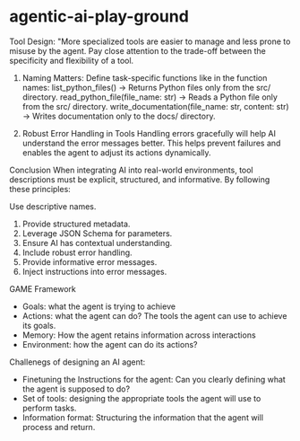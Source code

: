 # agentic-ai-play-ground

Tool Design:
"More specialized tools are easier to manage and less prone to misuse by the agent. Pay close attention to the trade-off between the specificity and flexibility of a tool. 

1. Naming Matters:
Define task-specific functions like in the function names:
list_python_files() → Returns Python files only from the src/ directory.
read_python_file(file_name: str) → Reads a Python file only from the src/ directory.
write_documentation(file_name: str, content: str) → Writes documentation only to the docs/ directory.

2. Robust Error Handling in Tools
Handling errors gracefully will help AI understand the error messages better. This helps prevent failures and enables the agent to adjust its actions dynamically.


Conclusion
When integrating AI into real-world environments, tool descriptions must be explicit, structured, and informative. By following these principles:

Use descriptive names.
1. Provide structured metadata.
2. Leverage JSON Schema for parameters.
3. Ensure AI has contextual understanding.
4. Include robust error handling.
5. Provide informative error messages.
6. Inject instructions into error messages.


GAME Framework
- Goals: what the agent is trying to achieve
- Actions: what the agent can do? The tools the agent can use to achieve its goals. 
- Memory: How the agent retains information across interactions
- Environment: how the agent can do its actions?

Challenegs of designing an AI agent:
- Finetuning the Instructions for the agent: Can you clearly defining what the agent is supposed to do? 
- Set of tools: designing the appropriate tools the agent will use to perform tasks.
- Information format: Structuring the information that the agent will process and return.
